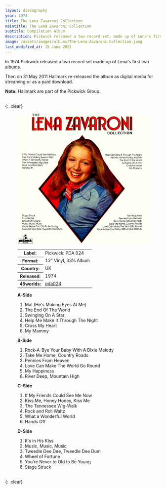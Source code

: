 ```yaml
---
layout: discography
year: 1974
title: The Lena Zavaroni Collection
maintitle: The Lena Zavaroni Collection
subtitle: Compilation Album
description: Pickwick released a two record set. made up of Lena's first two albums
image: /assets/images/albums/The-Lena-Zavaroni-Collection.jpeg
last_modified_at: 15 June 2023
---
```


In 1974 Pickwick released a two record set made up of Lena's first two albums.

Then on 31 May 2011 Hallmark re-released the album as digital media for streaming or as a paid download.

**Note:** Hallmark are part of the Pickwick Group.

<br />{: .clear}

<figure class="fig1" id="BBC">
<img src="/assets/images/albums/The-Lena-Zavaroni-Collection.jpeg" class="full-width" alt="Front Cover for the album The Lena Zavaroni Collection (1974)" />
<figcaption>
<table>
<tr><th>Label:</th><td>Pickwick: PDA 024</td></tr>
<tr><th>Format:</th><td>12" Vinyl, 33⅓ Album</td></tr>
<tr><th>Country:</th><td>UK</td></tr>
<tr><th>Released:</th><td>1974</td></tr>
<tr class="split"><th>45worlds:</th><td><a class="external-link" href="http://www.45worlds.com/vinyl/album/pda024">pda024</a></td></tr>
</table>
</figcaption>
</figure>

<figure class="fig2" id="Tracks">
<figcaption>
<strong>A-Side</strong>
</figcaption>
<ol>
<li>Ma! (He's Making Eyes At Me)</li>
<li>The End Of The World</li>
<li>Swinging On A Star</li>
<li>Help Me Make It Through The Night</li>
<li>Cross My Heart</li>
<li>My Mammy</li>
</ol>
<figcaption>
<strong>B-Side</strong>
</figcaption>
<ol>
<li>Rock-A-Bye Your Baby With A Dixie Melody</li>
<li>Take Me Home, Country Roads</li>
<li>Pennies From Heaven</li>
<li>Love Can Make The World Go Round</li>
<li>My Happiness</li>
<li>River Deep, Mountain High</li>
</ol>
<figcaption>
<strong>C-Side</strong>
</figcaption>
<ol>
<li>If My Friends Could See Me Now</li>
<li>Kiss Me, Honey Honey, Kiss Me</li>
<li>The Tennessee Wig-Walk</li>
<li>Rock and Roll Waltz</li>
<li>What a Wonderful World</li>
<li>Hands Off</li>
</ol>
<figcaption>
<strong>D-Side</strong>
</figcaption>
<ol>
<li>It's in His Kiss</li>
<li>Music, Music, Music</li>
<li>Tweedle Dee Dee, Tweedle Dee Dum</li>
<li>Wheel of Fortune</li>
<li>You're Never to Old to Be Young</li>
<li>Stage Struck</li>
</ol>
</figure>

<br />{: .clear}
